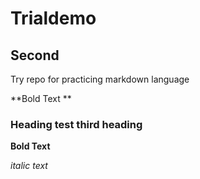 # Trialdemo

## Second
Try repo for practicing markdown language

**Bold Text **

### Heading test third heading

__Bold Text__

*italic text*


